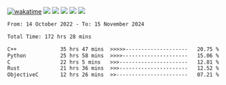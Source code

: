 [![wakatime](https://wakatime.com/badge/user/368879df-dc38-4b1a-86c4-8a2054a0e074.svg)](https://wakatime.com/@368879df-dc38-4b1a-86c4-8a2054a0e074)
<img src="https://img.shields.io/badge/Windows-0078D6?style=flat&logo=Windows&logoColor=white">
<img src="https://img.shields.io/badge/IntelliJ_IDEA-000000.svg?style=flat&logo=IntelliJ-IDEA&logoColor=white">
<img src="https://img.shields.io/badge/CLion-000000.svg?style=flat&logo=CLion&logoColor=white">
<img src="https://img.shields.io/badge/Visual_Studio_Code-007ACC?style=flat&logo=Visual-Studio-Code&logoColor=white">
<img src="https://img.shields.io/badge/Discord-5865F2?label=kano42&style=flat&logo=discord&logoColor=white">
<br>


<!--START_SECTION:waka-->

```txt
From: 14 October 2022 - To: 15 November 2024

Total Time: 172 hrs 28 mins

C++              35 hrs 47 mins  >>>>>--------------------   20.75 %
Python           25 hrs 58 mins  >>>>---------------------   15.06 %
C                22 hrs 5 mins   >>>----------------------   12.81 %
Rust             21 hrs 36 mins  >>>----------------------   12.52 %
ObjectiveC       12 hrs 26 mins  >>-----------------------   07.21 %
```

<!--END_SECTION:waka-->

